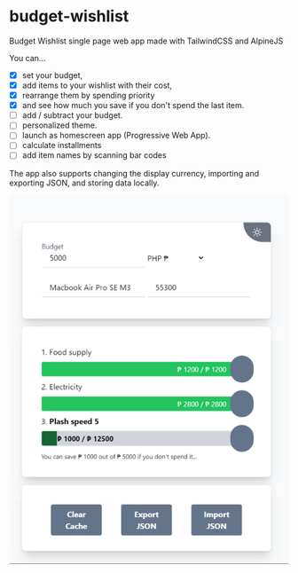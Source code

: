# budget-wishlist

Budget Wishlist single page web app made with TailwindCSS and AlpineJS

You can...
- [x] set your budget, 
- [x] add items to your wishlist with their cost, 
- [x] rearrange them by spending priority 
- [x] and see how much you save if you don't spend the last item.
- [ ] add / subtract your budget.
- [ ] personalized theme.
- [ ] launch as homescreen app (Progressive Web App).
- [ ] calculate installments
- [ ] add item names by scanning bar codes

The app also supports changing the display currency, importing and exporting JSON, and storing data locally.

![](./images/budget-wishlist-preview.png)
